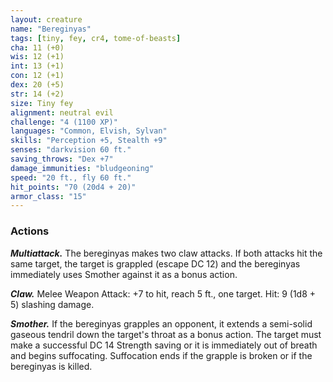 ```yaml
---
layout: creature
name: "Bereginyas"
tags: [tiny, fey, cr4, tome-of-beasts]
cha: 11 (+0)
wis: 12 (+1)
int: 13 (+1)
con: 12 (+1)
dex: 20 (+5)
str: 14 (+2)
size: Tiny fey
alignment: neutral evil
challenge: "4 (1100 XP)"
languages: "Common, Elvish, Sylvan"
skills: "Perception +5, Stealth +9"
senses: "darkvision 60 ft."
saving_throws: "Dex +7"
damage_immunities: "bludgeoning"
speed: "20 ft., fly 60 ft."
hit_points: "70 (20d4 + 20)"
armor_class: "15"
---
```


### Actions

***Multiattack.*** The bereginyas makes two claw attacks. If both attacks hit the same target, the target is grappled (escape DC 12) and the bereginyas immediately uses Smother against it as a bonus action.

***Claw.*** Melee Weapon Attack: +7 to hit, reach 5 ft., one target. Hit: 9 (1d8 + 5) slashing damage.

***Smother.*** If the bereginyas grapples an opponent, it extends a semi-solid gaseous tendril down the target's throat as a bonus action. The target must make a successful DC 14 Strength saving or it is immediately out of breath and begins suffocating. Suffocation ends if the grapple is broken or if the bereginyas is killed.

